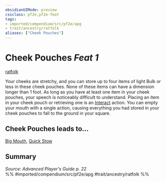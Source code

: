 ```yaml
---
obsidianUIMode: preview
cssclass: pf2e,pf2e-feat
tags:
- imported/compendium/src/pf2e/apg
- trait/ancestry/ratfolk
aliases: ["Cheek Pouches"]
---
```

# Cheek Pouches  *Feat 1*  
[ratfolk](ratfolk-b1.md)  


Your cheeks are stretchy, and you can store up to four items of light Bulk or less in these cheek pouches. None of these items can have a dimension longer than 1 foot. As long as you have at least one item in your cheek pouches, your speech is noticeably difficult to understand. Placing an item in your cheek pouch or retrieving one is an [Interact](interact.md) action. You can empty your mouth with a single action, causing everything you had stored in your cheek pouches to fall to the ground in your square.

## Cheek Pouches leads to...

[Big Mouth](big-mouth-apg.md), [Quick Stow](quick-stow-apg.md)

## Summary

*Source: Advanced Player's Guide p. 22*  
%% #imported/compendium/src/pf2e/apg #trait/ancestry/ratfolk %%